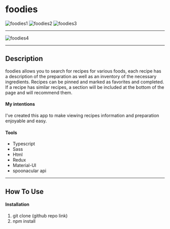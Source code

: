 # foodies


![foodies1](https://user-images.githubusercontent.com/46655309/114459037-48207b80-9be0-11eb-818c-b6b7565261a4.JPG)
![foodies2](https://user-images.githubusercontent.com/46655309/114459039-4951a880-9be0-11eb-8e25-645ea7dbec23.JPG)
![foodies3](https://user-images.githubusercontent.com/46655309/114459040-4a82d580-9be0-11eb-8044-43da3656e8c8.JPG)



------------------------------------------------------------------------------------------------------------------------------

![foodies4](https://user-images.githubusercontent.com/46655309/114459041-4a82d580-9be0-11eb-92e1-fb1a2221b70b.JPG)

---


## Description

foodies allows you to search for recipes for various foods, each recipe has a description of the preparation as well as an inventory of the necessary ingredients. Recipes can be pinned and marked as favorites and completed. If a recipe has similar recipes, a section will be included at the bottom of the page and will recommend them.

#### My intentions

I've created this app to make viewing recipes information and preparation enjoyable and easy.

#### Tools

- Typescript
- Sass
- Html
- Redux
- Material-UI
- spoonacular api

---

## How To Use


#### Installation

1. git clone (github repo link)
2. npm install 
